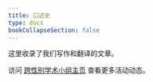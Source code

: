 ```yaml
---
title: 口述史
type: docs
bookCollapseSection: false
---
```


这里收录了我们写作和翻译的文章。

访问 [跨性别学术小组主页](https://oau.edu.kg) 查看更多活动动态。
